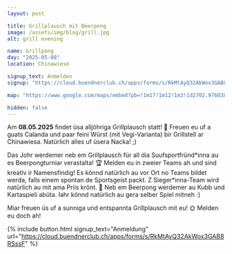 ```yaml
---
layout: post

title: Grillplausch mit Beerpong
image: /assets/img/blog/grill.jpg
alt: grill evening

name: Grillpong
day: "2025-05-08"
location: Chinawiese

signup_text: Anmelden
signup: "https://cloud.buendnerclub.ch/apps/forms/s/RkMtAyQ32AkWox3GAB8RSssF"

map: "https://www.google.com/maps/embed?pb=!1m17!1m12!1m3!1d2702.9760384316182!2d8.548124676378771!3d47.353865771167776!2m3!1f0!2f0!3f0!3m2!1i1024!2i768!4f13.1!3m2!1m1!2zNDfCsDIxJzEzLjkiTiA4wrAzMycwMi41IkU!5e0!3m2!1sen!2sch!4v1714498197877!5m2!1sen!2sch"

hidden: false
---
```

Am **08.05.2025** findet üsa alljöhriga Grillplausch statt! 🥳 Freuen eu uf a guats Calanda und paar feini Würst (mit Vegi-Varianta) bir Grillstell ar Chinawiesa. Natürlich alles uf üsera Nacka! ;)

Das Johr werdemer neb em Grillplausch für all dia Suufsportfründ\*inna au es Beerpongturniar verastalta! 🏆 Melden eu in zweier Teams ah und sind kreativ ir Namensfindig! Es könnd natürlich au vor Ort no Teams bildet werda, falls einem spontan de Sportsgeist packt. Z Sieger*inna-Team wird natürlich au mit ama Priis krönt. 👑 Neb em Beerpong werdemer au Kubb und Kartaspieli abüta. Iahr könnd natürlich au gera selber Spiel mitneh :)

Miar freuen üs uf a sunniga und entspannta Grillplausch mit eu! 🌞 Melden eu doch ah!

{% include button.html 
  signup_text="Anmeldung"
  url="https://cloud.buendnerclub.ch/apps/forms/s/RkMtAyQ32AkWox3GAB8RSssF" %}